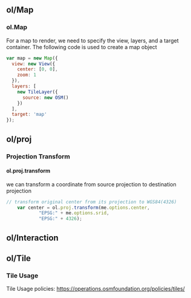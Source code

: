 ## ol/Map
### ol.Map
For a map to render, we need to specify the view, layers, and a target container. The following code is used to create a map object
```js
var map = new Map({
  view: new View({
    center: [0, 0],
    zoom: 1
  }),
  layers: [
    new TileLayer({
      source: new OSM()
    })
  ],
  target: 'map'
});

```
## ol/proj
### Projection Transform
#### ol.proj.transform
we can transform a coordinate from source projection to destination projection
```js
// transform original center from its projection to WGS84(4326)
    var center = ol.proj.transform(me.options.center,
            "EPSG:" + me.options.srid,
            "EPSG:" + 4326);
```

## ol/Interaction

## ol/Tile
### Tile Usage
Tile Usage policies: https://operations.osmfoundation.org/policies/tiles/